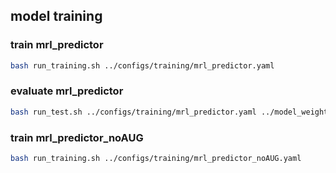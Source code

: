 ## model training
### train mrl_predictor
```bash
bash run_training.sh ../configs/training/mrl_predictor.yaml
```
### evaluate mrl_predictor
```bash
bash run_test.sh ../configs/training/mrl_predictor.yaml ../model_weights/mrl_predictor-best.pth
```

### train mrl_predictor_noAUG

```bash
bash run_training.sh ../configs/training/mrl_predictor_noAUG.yaml
```

